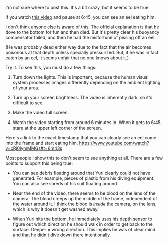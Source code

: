I'm not sure where to post this. It's a bit crazy, but it seems to be true.

If you watch [this video](https://www.youtube.com/watch?v=cRj0lymMMGs) and pause at 6:45, you can see an eel eating him.

I don't think anyone else is aware of this. The official explanation is that he dove to the bottom for fun and then died. But it's pretty clear his buoyancy compensator failed, and then he had the misfortune of pissing off an eel.

(He was probably dead either way due to the fact that the air becomes poisonous at that depth unless specially pressurized. But, if he was in fact eaten by an eel, it seems unfair that no one knows about it.)

Try it. To see this, you must do a few things:

1. Turn down the lights. This is important, because the human visual system processes images differently depending on the ambient lighting of your area.

2. Turn up your screen brightness. The video is inherently dark, so it's difficult to see.

3. Make the video full screen.

4. Watch the video starting from around 6 minutes in. When it gets to 6:45, stare at the upper left corner of the screen. 

Here's a link to the exact timestamp that you can clearly see an eel come into the frame and start eating him. https://www.youtube.com/watch?v=cRj0lymMMGs#t=6m43s

Most people I show this to don't seem to see anything at all. There are a few points to support this being true:

- You can see debris floating around that Yuri clearly could not have generated. For example, pieces of plastic from his diving equipment. You can also see shreds of his suit floating around.

- Near the end of the video, there seems to be blood on the lens of the camera. The blood creeps up the middle of the frame, independent of the water around it. I think the blood is *inside* the camera, on the lens, which is why it doesn't get washed away.

- When Yuri hits the bottom, he immediately uses his depth sensor to figure out which direction he should walk in order to get back to the surface. Deeper = wrong direction. This implies he was of clear mind and that he didn't dive down there intentionally.
